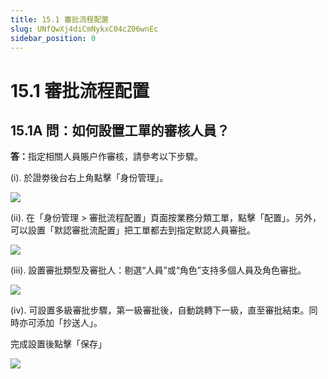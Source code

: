 ```yaml
---
title: 15.1 審批流程配置
slug: UNfQwXj4diCmNykxC04cZ06wnEc
sidebar_position: 0
---
```



# 15.1 審批流程配置

## 15.1A 問：如何設置工單的審核人員？

<b>答：</b>指定相關人員賬户作審核，請參考以下步驟。

(i). 於證劵後台右上角點擊「身份管理」。

<img src="/assets/NLNAbdg80o4aWix3BM7ceIc7nhg.png" src-width="2558" src-height="392" align="center"/>

(ii). 在「身份管理 &gt; 審批流程配置」頁面按業務分類工單，點擊「配置」。另外，可以設置「默認審批流配置」把工單都去到指定默認人員審批。

<img src="/assets/S8GBbFWMYoWfxExtGEQc1Cvinvb.png" src-width="2554" src-height="670" align="center"/>

(iii). 設置審批類型及審批人：剔選“人員”或“角色”支持多個人員及角色審批。

<img src="/assets/DK0kbtofOo3Ubmxu4DycnuFpn2g.png" src-width="2546" src-height="900" align="center"/>

(iv). 可設置多級審批步驟，第一級審批後，自動跳轉下一級，直至審批結束。同時亦可添加「抄送人」。

完成設置後點擊「保存」

<img src="/assets/NVn3blEsAog4r9x9bKscgf7vn8f.png" src-width="848" src-height="948" align="center"/>

